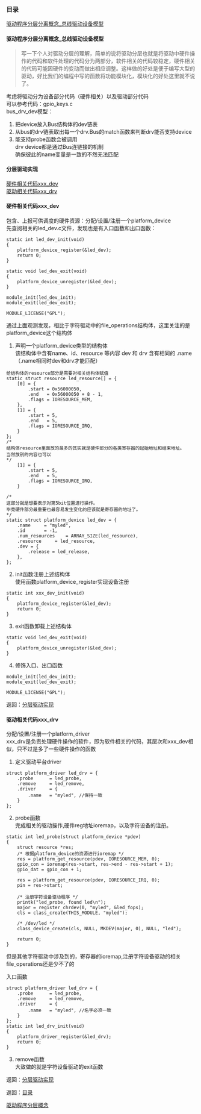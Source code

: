 ### 目录  

[驱动程序分层分离概念_总线驱动设备模型](#驱动程序分层分离概念_总线驱动设备模型)  

#### 驱动程序分层分离概念_总线驱动设备模型  
>写一下个人对驱动分层的理解，简单的说将驱动分层也就是将驱动中硬件操作的代码和软件处理的代码分为两部分，软件相关的代码较稳定，硬件相关的代码可能因硬件的变动而做出相应调整。这样做的好处是便于编写大型的驱动，好比我们的编程中写的函数将功能模块化，模块化的好处这里就不说了。  

考虑将驱动分为设备部分代码（硬件相关）以及驱动部分代码  
可以参考代码：gpio_keys.c  
bus_drv_dev模型：  
1.  把device放入Bus结构体的dev链表  
2. 从bus的drv链表取出每一个drv.Bus的match函数来判断drv能否支持device    
3. 能支持probe函数会被调用  
drv device都是通过Bus连链接的机制  
确保彼此的name变量是一致的不然无法匹配  

#### 分层驱动实现  
[硬件相关代码xxx_dev](#硬件相关代码xxx_dev)  
[驱动相关代码xxx_drv](#驱动相关代码xxx_drv)  

#### 硬件相关代码xxx_dev  
包含、上报可供调度的硬件资源：分配/设置/注册一个platform_device  
先查阅相关的led_dev.c文件，发现也是有入口函数和出口函数：  
```c{.line-numbers}
static int led_dev_init(void)
{
	platform_device_register(&led_dev);
	return 0;
}

static void led_dev_exit(void)
{
	platform_device_unregister(&led_dev);
}

module_init(led_dev_init);
module_exit(led_dev_exit);

MODULE_LICENSE("GPL");
```
通过上面观测发现，相比于字符驱动中的file_operations结构体，这里关注的是platform_device这个结构体  

1. 声明一个platform_device类型的结构体  
该结构体中含有name、id、resource 等内容 dev 和 drv 含有相同的 .name（.name相同时dev和drv才能匹配）  
```c{.line-numbers}
给结构体的resource部分是需要对相关结构体赋值
static struct resource led_resource[] = {
    [0] = {
        .start = 0x56000050,
        .end   = 0x56000050 + 8 - 1,
        .flags = IORESOURCE_MEM,
    },
    [1] = {
        .start = 5,
        .end   = 5,
        .flags = IORESOURCE_IRQ,
    }
};
/*
结构体resource里面放的最多的其实就是硬件部分的各类寄存器的起始地址和结束地址。
当然放别的内容也可以
*/
    [1] = {
        .start = 5,
        .end   = 5,
        .flags = IORESOURCE_IRQ,
    }

/*
这部分就是想要表示对第5bit位置进行操作。
毕竟硬件部分最重要也最容易发生变化的应该就是寄存器的地址了。
*/
static struct platform_device led_dev = {
    .name     = "myled",
    .id       = -1,
    .num_resources    = ARRAY_SIZE(led_resource),
    .resource     = led_resource,
    .dev = { 
    	.release = led_release, 
	},
};

```
2. init函数注册上述结构体  
使用函数platform_device_register实现设备注册  
```c{.line-numbers}
static int xxx_dev_init(void)
{
	platform_device_register(&led_dev);
	return 0;
}
```
3. exit函数卸载上述结构体  
```c{.line-numbers}
static void led_dev_exit(void)
{
	platform_device_unregister(&led_dev);
}
```
4. 修饰入口、出口函数  
```c{.line-numbers}
module_init(led_dev_init);
module_exit(led_dev_exit);

MODULE_LICENSE("GPL");
```

返回：[分层驱动实现](#分层驱动实现)  

#### 驱动相关代码xxx_drv  
分配/设置/注册一个platform_driver  
xxx_drv是负责处理硬件操作的软件，即为软件相关的代码，其层次和xxx_dev相似，只不过是多了一些硬件操作的函数  
1. 定义驱动平台driver  
```c{.line-numbers}
struct platform_driver led_drv = {
	.probe		= led_probe,
	.remove		= led_remove,
	.driver		= {
		.name	= "myled", //保持一致
	}
};
```
2. probe函数  
完成相关的驱动操作,硬件reg地址ioremap，以及字符设备的注册。  
 
```c{.line-numbers}
static int led_probe(struct platform_device *pdev)
{
    struct resource *res;
    /* 根据platform_device的资源进行ioremap */
    res = platform_get_resource(pdev, IORESOURCE_MEM, 0);
    gpio_con = ioremap(res->start, res->end - res->start + 1);
    gpio_dat = gpio_con + 1;

    res = platform_get_resource(pdev, IORESOURCE_IRQ, 0);
    pin = res->start;

    /* 注册字符设备驱动程序 */
    printk("led_probe, found led\n");
    major = register_chrdev(0, "myled", &led_fops);
    cls = class_create(THIS_MODULE, "myled");

    /* /dev/led */
    class_device_create(cls, NULL, MKDEV(major, 0), NULL, "led"); 
    
    return 0;
}
```
但是其他字符驱动中涉及到的，寄存器的ioremap,注册字符设备驱动的相关file_operations还是少不了的  

入口函数  
```c{.line-numbers}
struct platform_driver led_drv = {
	.probe		= led_probe,
	.remove		= led_remove,
	.driver		= {
		.name	= "myled", //名字必须一致
	}
};
static int led_drv_init(void)
{
	platform_driver_register(&led_drv);
	return 0;
}
```
3. remove函数  
大致做的就是字符设备驱动的exit函数  

返回：[分层驱动实现](#分层驱动实现)  

返回：[目录](#目录)  

[驱动程序分层概念](https://www.cnblogs.com/izhangzhne/p/4866116.html)  

